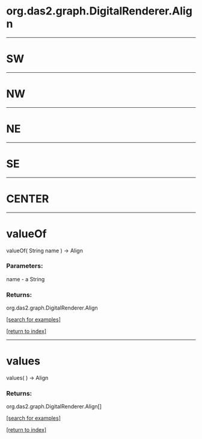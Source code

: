 # org.das2.graph.DigitalRenderer.Align



***
<a name="SW"></a>
# SW



***
<a name="NW"></a>
# NW



***
<a name="NE"></a>
# NE



***
<a name="SE"></a>
# SE



***
<a name="CENTER"></a>
# CENTER



***
<a name="valueOf"></a>
# valueOf
valueOf( String name ) &rarr; Align



### Parameters:
name - a String

### Returns:
org.das2.graph.DigitalRenderer.Align


<a href="https://github.com/autoplot/dev/search?q=valueOf&unscoped_q=valueOf">[search for examples]</a>

<a href="https://github.com/autoplot/documentation/blob/master/javadoc/index-all.md">[return to index]</a>

***
<a name="values"></a>
# values
values(  ) &rarr; Align



### Returns:
org.das2.graph.DigitalRenderer.Align[]


<a href="https://github.com/autoplot/dev/search?q=values&unscoped_q=values">[search for examples]</a>

<a href="https://github.com/autoplot/documentation/blob/master/javadoc/index-all.md">[return to index]</a>

